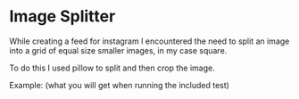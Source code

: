# Image Splitter

While creating a feed for instagram I encountered the need to split an image into a grid of equal size smaller images, in my case square.

To do this I used pillow to split and then crop the image.

Example: (what you will get when running the included test)
